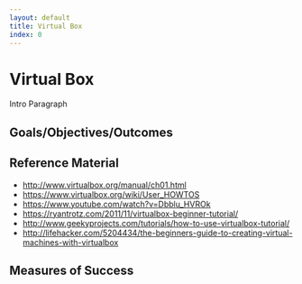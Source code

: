 ```yaml
---
layout: default
title: Virtual Box 
index: 0
---
```


Virtual Box
===========

Intro Paragraph

Goals/Objectives/Outcomes
-------------------------

Reference Material
------------------

* http://www.virtualbox.org/manual/ch01.html
* https://www.virtualbox.org/wiki/User_HOWTOS
* https://www.youtube.com/watch?v=Dbblu_HVROk
* https://ryantrotz.com/2011/11/virtualbox-beginner-tutorial/
* http://www.geekyprojects.com/tutorials/how-to-use-virtualbox-tutorial/
* http://lifehacker.com/5204434/the-beginners-guide-to-creating-virtual-machines-with-virtualbox

Measures of Success
-------------------


